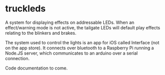 # truckleds

A system for displaying effects on addressable LEDs.
When an effect/warning mode is not active, the tailgate LEDs will default play effects relating to the blinkers and brakes.

The system used to control the lights is an app for iOS called Interface (not on the app store). It connects over bluetooth to a Raspberry Pi running a Node.JS server, which communicates to an arduino over a serial connection.

Code documentation to come.
